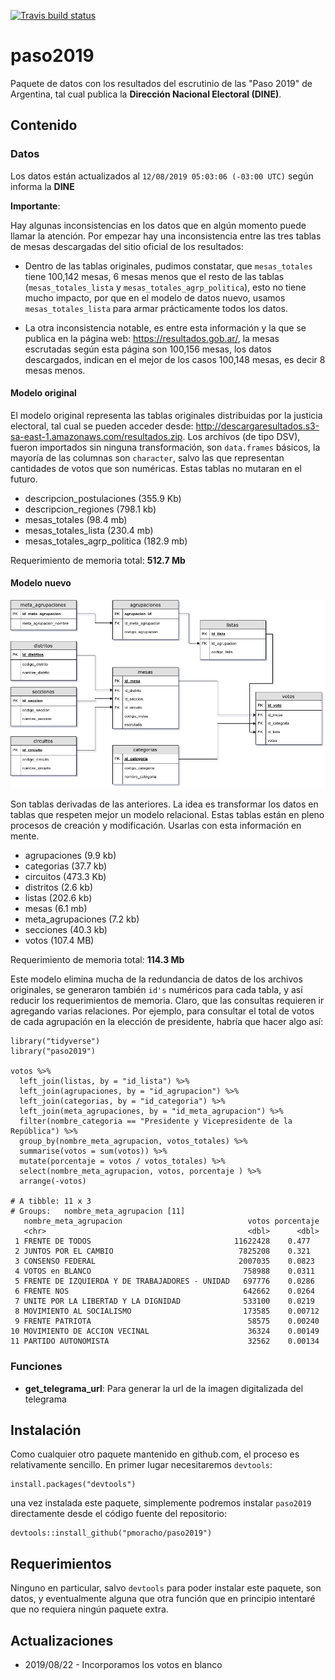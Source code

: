 <!-- badges: start -->
  [![Travis build status](https://travis-ci.org/pmoracho/paso2019.svg?branch=master)](https://travis-ci.org/pmoracho/paso2019)
  <!-- badges: end -->

# paso2019

Paquete de datos con los resultados del escrutinio de las "Paso 2019" de Argentina, tal cual publica la **Dirección Nacional Electoral (DINE)**.

## Contenido

### Datos

Los datos están actualizados al `12/08/2019 05:03:06 (-03:00 UTC)` según informa la **DINE**

**Importante**:

Hay algunas inconsistencias en los datos que en algún momento puede llamar la atención. Por empezar hay una inconsistencia entre las tres tablas de mesas descargadas del sitio oficial de los resultados:

* Dentro de las tablas originales, pudimos constatar, que `mesas_totales` tiene 100,142  mesas, 6 mesas menos que el resto de las tablas (`mesas_totales_lista` y `mesas_totales_agrp_politica`), esto no tiene mucho impacto, por que en el modelo de datos nuevo, usamos `mesas_totales_lista` para armar prácticamente todos los datos.

* La otra inconsistencia notable, es entre esta información y la que se publica en la página web: https://resultados.gob.ar/, la mesas escrutadas según esta página son 100,156 mesas, los datos descargados, indican en el mejor de los casos 100,148 mesas, es decir 8 mesas menos.

#### Modelo original

El modelo original representa las tablas originales distribuidas por la justicia electoral, tal cual se pueden acceder desde: http://descargaresultados.s3-sa-east-1.amazonaws.com/resultados.zip. Los archivos (de tipo DSV), fueron importados sin ninguna transformación, son `data.frames` básicos, la mayoría de las columnas son `character`, salvo las que representan cantidades de votos que son numéricas. Estas tablas no mutaran en el futuro. 

* descripcion_postulaciones (355.9 Kb)
* descripcion_regiones (798.1 kb)
* mesas_totales (98.4 mb)
* mesas_totales_lista (230.4 mb)
* mesas_totales_agrp_politica (182.9 mb)

Requerimiento de memoria total: **512.7 Mb**

#### Modelo nuevo

![Modelo nuevo](doc/img/modelo_paso2019.png)

Son tablas derivadas de las anteriores. La idea es transformar los datos en tablas que respeten mejor un modelo relacional. Estas tablas están en pleno procesos de creación y modificación. Usarlas con esta información en mente.

* agrupaciones (9.9 kb)
* categorias (37.7 kb)
* circuitos (473.3 Kb)
* distritos (2.6 kb)
* listas (202.6 kb)
* mesas (6.1 mb)
* meta_agrupaciones (7.2 kb)
* secciones (40.3 kb)
* votos (107.4 MB)

Requerimiento de memoria total: **114.3 Mb**

Este modelo elimina mucha de la redundancia de datos de los archivos originales, se generaron también `id's` numéricos para cada tabla, y así reducir los requerimientos de memoria. Claro, que las consultas requieren ir agregando varias relaciones. Por ejemplo, para consultar el total de votos de cada agrupación en la elección de presidente, habría que hacer algo así:

    library("tidyverse")
    library("paso2019")
    
    votos %>% 
      left_join(listas, by = "id_lista") %>% 
      left_join(agrupaciones, by = "id_agrupacion") %>% 
      left_join(categorias, by = "id_categoria") %>% 
      left_join(meta_agrupaciones, by = "id_meta_agrupacion") %>% 
      filter(nombre_categoria == "Presidente y Vicepresidente de la República") %>% 
      group_by(nombre_meta_agrupacion, votos_totales) %>% 
      summarise(votos = sum(votos)) %>% 
      mutate(porcentaje = votos / votos_totales) %>% 
      select(nombre_meta_agrupacion, votos, porcentaje ) %>% 
      arrange(-votos)
      
    # A tibble: 11 x 3
    # Groups:   nombre_meta_agrupacion [11]
       nombre_meta_agrupacion                            votos porcentaje
       <chr>                                             <dbl>      <dbl>
     1 FRENTE DE TODOS                                11622428    0.477  
     2 JUNTOS POR EL CAMBIO                            7825208    0.321  
     3 CONSENSO FEDERAL                                2007035    0.0823 
     4 VOTOS en BLANCO                                  758988    0.0311 
     5 FRENTE DE IZQUIERDA Y DE TRABAJADORES - UNIDAD   697776    0.0286 
     6 FRENTE NOS                                       642662    0.0264 
     7 UNITE POR LA LIBERTAD Y LA DIGNIDAD              533100    0.0219 
     8 MOVIMIENTO AL SOCIALISMO                         173585    0.00712
     9 FRENTE PATRIOTA                                   58575    0.00240
    10 MOVIMIENTO DE ACCION VECINAL                      36324    0.00149
    11 PARTIDO AUTONOMISTA                               32562    0.00134


### Funciones

* **get_telegrama_url**: Para generar la url de la imagen digitalizada del telegrama

## Instalación

Como cualquier otro paquete mantenido en github.com, el proceso es relativamente sencillo. En primer lugar necesitaremos `devtools`:

    install.packages("devtools")

una vez instalada este paquete, simplemente podremos instalar `paso2019` directamente desde el código fuente del repositorio:

    devtools::install_github("pmoracho/paso2019")

## Requerimientos

Ninguno en particular, salvo `devtools` para poder instalar este paquete, son datos, y eventualmente alguna que otra función que en principio intentaré que no requiera ningún paquete extra. 

## Actualizaciones

* 2019/08/22 - Incorporamos los votos en blanco
